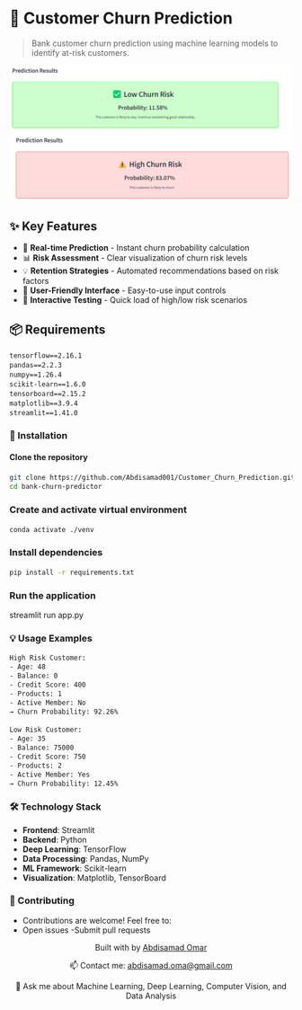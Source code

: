 # 🏦 Customer Churn Prediction

> Bank customer churn prediction using machine learning models to identify at-risk customers.

<div align="center">
  <img src="./asset/Dashboard Preview 1.png" alt="Dashboard Preview 1" width="800"/>
  <br/>
  <img src="./asset/Dashboard Preview 2.png" alt="Dashboard Preview 2" width="800"/>
</div>

## ✨ Key Features

- 🎯 **Real-time Prediction** - Instant churn probability calculation
- 📊 **Risk Assessment** - Clear visualization of churn risk levels 
- 💡 **Retention Strategies** - Automated recommendations based on risk factors
- 📱 **User-Friendly Interface** - Easy-to-use input controls
- 🔄 **Interactive Testing** - Quick load of high/low risk scenarios

## 📦 Requirements

```txt
tensorflow==2.16.1
pandas==2.2.3
numpy==1.26.4
scikit-learn==1.6.0
tensorboard==2.15.2
matplotlib==3.9.4
streamlit==1.41.0
```
### 🚀 Installation
#### Clone the repository
```bash
git clone https://github.com/Abdisamad001/Customer_Churn_Prediction.git
cd bank-churn-predictor
```

### Create and activate virtual environment
```bash
conda activate ./venv
```

### Install dependencies
```bash
pip install -r requirements.txt
```

### Run the application
streamlit run app.py

### 💡 Usage Examples
```text
High Risk Customer:
- Age: 48
- Balance: 0
- Credit Score: 400
- Products: 1
- Active Member: No
→ Churn Probability: 92.26%

Low Risk Customer:
- Age: 35
- Balance: 75000
- Credit Score: 750
- Products: 2
- Active Member: Yes
→ Churn Probability: 12.45%
```

### 🛠️ Technology Stack
- **Frontend**: Streamlit
- **Backend**: Python
- **Deep Learning**: TensorFlow
- **Data Processing**: Pandas, NumPy
- **ML Framework**: Scikit-learn
- **Visualization**: Matplotlib, TensorBoard


### 🤝 Contributing
- Contributions are welcome! Feel free to:
- Open issues
-Submit pull requests



<div align="center">
<p>Built with by <a href="https://github.com/Abdisamad001">Abdisamad Omar</a></p>
<p>📫 Contact me: <a href="mailto:abdisamad.oma@gmail.com">abdisamad.oma@gmail.com</a></p>
<p>💬 Ask me about Machine Learning, Deep Learning, Computer Vision, and Data Analysis</p>
</div>
